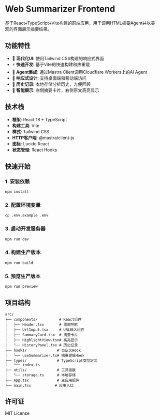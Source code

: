 # Web Summarizer Frontend

基于React+TypeScript+Vite构建的前端应用，用于调用HTML摘要Agent并以美观的界面展示摘要结果。

## 功能特性

- 🎨 **现代化UI**: 使用Tailwind CSS构建的响应式界面
- ⚡ **快速开发**: 基于Vite的快速构建和热重载
- 🔗 **Agent集成**: 通过Mastra Client调用Cloudflare Workers上的AI Agent
- 📱 **响应式设计**: 支持桌面端和移动端访问
- 💾 **历史记录**: 本地存储分析历史，方便回顾
- 🎯 **智能展示**: 左侧摘要卡片，右侧原文高亮显示

## 技术栈

- **框架**: React 18 + TypeScript
- **构建工具**: Vite
- **样式**: Tailwind CSS
- **HTTP客户端**: @mastra/client-js
- **图标**: Lucide React
- **状态管理**: React Hooks

## 快速开始

### 1. 安装依赖

```bash
npm install
```

### 2. 配置环境变量

```bash
cp .env.example .env
```

### 3. 启动开发服务器

```bash
npm run dev
```

### 4. 构建生产版本

```bash
npm run build
```

### 5. 预览生产版本

```bash
npm run preview
```

## 项目结构

```
src/
├── components/          # React组件
│   ├── Header.tsx       # 顶部导航
│   ├── UrlInput.tsx     # URL输入组件
│   ├── SummaryCard.tsx  # 摘要卡片
│   ├── HighlightView.tsx# 高亮显示
│   └── HistoryPanel.tsx # 历史记录
├── hooks/              # 自定义Hook
│   └── useSummarizer.ts# 摘要逻辑Hook
├── types/              # TypeScript类型定义
│   └── index.ts
├── utils/              # 工具函数
│   └── storage.ts      # 本地存储
├── App.tsx             # 主应用组件
└── main.tsx           # 应用入口
```

## 许可证

MIT License
